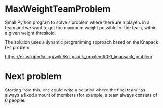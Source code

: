 # MaxWeightTeamProblem
Small Python program to solve a problem where there are n players in a team and we want to get the maximum weight possible for the team, within a given weight threshold.

The solution uses a dynamic programming approach based on the Knapack 0-1 problem:

https://en.wikipedia.org/wiki/Knapsack_problem#0-1_knapsack_problem

# Next problem
Starting from this, one could write a solution where the final team has always a fixed amount of members (for example, a team always consists of 6 people).
